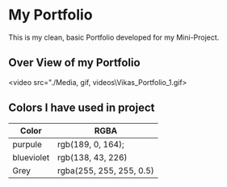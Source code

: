 # My Portfolio

This is my clean, basic Portfolio developed for my Mini-Project.

## Over View of my Portfolio

<video src="./Media, gif, videos\Vikas_Portfolio_1.gif></img>


## Colors I have used in project

| Color             | RGBA                                                                |
| ----------------- | ------------------------------------------------------------------ |
| purpule | rgb(189, 0, 164); |
| blueviolet| rgb(138, 43, 226)|
| Grey | rgba(255, 255, 255, 0.5)  |

